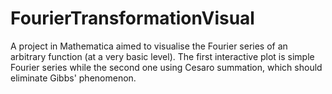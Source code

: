 # FourierTransformationVisual

A project in Mathematica aimed to visualise the Fourier series of an arbitrary function (at a very basic level). The first interactive plot is simple Fourier series
while the second one using Cesaro summation, which should eliminate Gibbs' phenomenon. 
